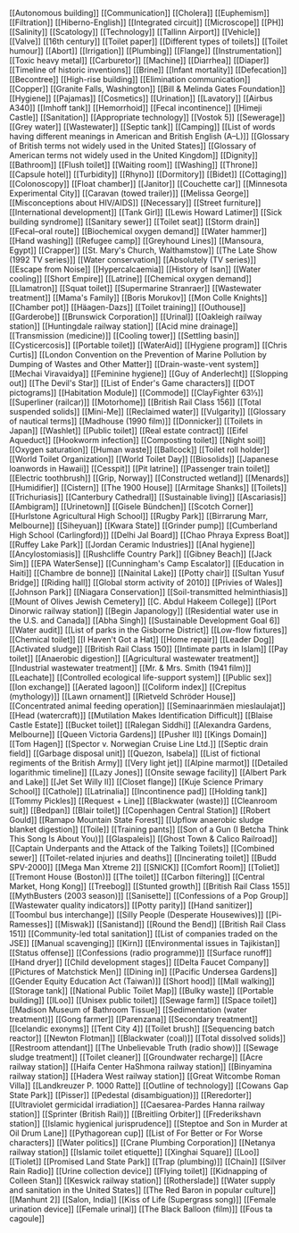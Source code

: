 [[Autonomous building]]
[[Communication]]
[[Cholera]]
[[Euphemism]]
[[Filtration]]
[[Hiberno-English]]
[[Integrated circuit]]
[[Microscope]]
[[PH]]
[[Salinity]]
[[Scatology]]
[[Technology]]
[[Tallinn Airport]]
[[Vehicle]]
[[Valve]]
[[16th century]]
[[Toilet paper]]
[[Different types of toilets]]
[[Toilet humour]]
[[Abort]]
[[Irrigation]]
[[Plumbing]]
[[Flange]]
[[Instrumentation]]
[[Toxic heavy metal]]
[[Carburetor]]
[[Machine]]
[[Diarrhea]]
[[Diaper]]
[[Timeline of historic inventions]]
[[Brine]]
[[Infant mortality]]
[[Defecation]]
[[Becontree]]
[[High-rise building]]
[[Elimination communication]]
[[Copper]]
[[Granite Falls, Washington]]
[[Bill & Melinda Gates Foundation]]
[[Hygiene]]
[[Pajamas]]
[[Cosmetics]]
[[Urination]]
[[Lavatory]]
[[Airbus A340]]
[[Imhoff tank]]
[[Hemorrhoid]]
[[Fecal incontinence]]
[[Himeji Castle]]
[[Sanitation]]
[[Appropriate technology]]
[[Vostok 5]]
[[Sewerage]]
[[Grey water]]
[[Wastewater]]
[[Septic tank]]
[[Camping]]
[[List of words having different meanings in American and British English (A–L)]]
[[Glossary of British terms not widely used in the United States]]
[[Glossary of American terms not widely used in the United Kingdom]]
[[Dignity]]
[[Bathroom]]
[[Flush toilet]]
[[Waiting room]]
[[Washing]]
[[Throne]]
[[Capsule hotel]]
[[Turbidity]]
[[Rhyno]]
[[Dormitory]]
[[Bidet]]
[[Cottaging]]
[[Colonoscopy]]
[[Float chamber]]
[[Janitor]]
[[Couchette car]]
[[Minnesota Experimental City]]
[[Caravan (towed trailer)]]
[[Melissa George]]
[[Misconceptions about HIV/AIDS]]
[[Necessary]]
[[Street furniture]]
[[International development]]
[[Tank Girl]]
[[Lewis Howard Latimer]]
[[Sick building syndrome]]
[[Sanitary sewer]]
[[Toilet seat]]
[[Storm drain]]
[[Fecal–oral route]]
[[Biochemical oxygen demand]]
[[Water hammer]]
[[Hand washing]]
[[Refugee camp]]
[[Greyhound Lines]]
[[Mansoura, Egypt]]
[[Crapper]]
[[St. Mary's Church, Walthamstow]]
[[The Late Show (1992 TV series)]]
[[Water conservation]]
[[Absolutely (TV series)]]
[[Escape from Noise]]
[[Hypercalcaemia]]
[[History of Isan]]
[[Water cooling]]
[[Short Empire]]
[[Latrine]]
[[Chemical oxygen demand]]
[[Llamatron]]
[[Squat toilet]]
[[Supermarine Stranraer]]
[[Wastewater treatment]]
[[Mama's Family]]
[[Boris Morukov]]
[[Mon Colle Knights]]
[[Chamber pot]]
[[Häagen-Dazs]]
[[Toilet training]]
[[Outhouse]]
[[Garderobe]]
[[Brunswick Corporation]]
[[Urinal]]
[[Oakleigh railway station]]
[[Huntingdale railway station]]
[[Acid mine drainage]]
[[Transmission (medicine)]]
[[Cooling tower]]
[[Settling basin]]
[[Cysticercosis]]
[[Portable toilet]]
[[WaterAid]]
[[Hygiene program]]
[[Chris Curtis]]
[[London Convention on the Prevention of Marine Pollution by Dumping of Wastes and Other Matter]]
[[Drain-waste-vent system]]
[[Mechai Viravaidya]]
[[Feminine hygiene]]
[[Guy of Anderlecht]]
[[Slopping out]]
[[The Devil's Star]]
[[List of Ender's Game characters]]
[[DOT pictograms]]
[[Habitation Module]]
[[Commode]]
[[ClayFighter 63⅓]]
[[Superliner (railcar)]]
[[Motorhome]]
[[British Rail Class 156]]
[[Total suspended solids]]
[[Mini-Me]]
[[Reclaimed water]]
[[Vulgarity]]
[[Glossary of nautical terms]]
[[Madhouse (1990 film)]]
[[Donnicker]]
[[Toilets in Japan]]
[[Washlet]]
[[Public toilet]]
[[Real estate contract]]
[[Eifel Aqueduct]]
[[Hookworm infection]]
[[Composting toilet]]
[[Night soil]]
[[Oxygen saturation]]
[[Human waste]]
[[Ballcock]]
[[Toilet roll holder]]
[[World Toilet Organization]]
[[World Toilet Day]]
[[Biosolids]]
[[Japanese loanwords in Hawaii]]
[[Cesspit]]
[[Pit latrine]]
[[Passenger train toilet]]
[[Electric toothbrush]]
[[Grip, Norway]]
[[Constructed wetland]]
[[Menards]]
[[Humidifier]]
[[Cistern]]
[[The 1900 House]]
[[Armitage Shanks]]
[[Toilets]]
[[Trichuriasis]]
[[Canterbury Cathedral]]
[[Sustainable living]]
[[Ascariasis]]
[[Ambigram]]
[[Urinetown]]
[[Gisele Bündchen]]
[[Scotch Corner]]
[[Hurlstone Agricultural High School]]
[[Rugby Park]]
[[Birrarung Marr, Melbourne]]
[[Siheyuan]]
[[Kwara State]]
[[Grinder pump]]
[[Cumberland High School (Carlingford)]]
[[Delhi Jal Board]]
[[Chao Phraya Express Boat]]
[[Ruffey Lake Park]]
[[Jordan Ceramic Industries]]
[[Anal hygiene]]
[[Ancylostomiasis]]
[[Rushcliffe Country Park]]
[[Gibney Beach]]
[[Jack Sim]]
[[EPA WaterSense]]
[[Cunningham's Camp Escalator]]
[[Education in Haiti]]
[[Chambre de bonne]]
[[Nainital Lake]]
[[Potty chair]]
[[Sultan Yusuf Bridge]]
[[Riding hall]]
[[Global storm activity of 2010]]
[[Privies of Wales]]
[[Johnson Park]]
[[Niagara Conservation]]
[[Soil-transmitted helminthiasis]]
[[Mount of Olives Jewish Cemetery]]
[[C. Abdul Hakeem College]]
[[Port Dinorwic railway station]]
[[Begin Japanology]]
[[Residential water use in the U.S. and Canada]]
[[Abha Singh]]
[[Sustainable Development Goal 6]]
[[Water audit]]
[[List of parks in the Gisborne District]]
[[Low-flow fixtures]]
[[Chemical toilet]]
[[I Haven't Got a Hat]]
[[Home repair]]
[[Leader Dog]]
[[Activated sludge]]
[[British Rail Class 150]]
[[Intimate parts in Islam]]
[[Pay toilet]]
[[Anaerobic digestion]]
[[Agricultural wastewater treatment]]
[[Industrial wastewater treatment]]
[[Mr. & Mrs. Smith (1941 film)]]
[[Leachate]]
[[Controlled ecological life-support system]]
[[Public sex]]
[[Ion exchange]]
[[Aerated lagoon]]
[[Coliform index]]
[[Crepitus (mythology)]]
[[Lawn ornament]]
[[Rietveld Schröder House]]
[[Concentrated animal feeding operation]]
[[Seminaarinmäen mieslaulajat]]
[[Head (watercraft)]]
[[Mutilation Makes Identification Difficult]]
[[Blaise Castle Estate]]
[[Bucket toilet]]
[[Ralegan Siddhi]]
[[Alexandra Gardens, Melbourne]]
[[Queen Victoria Gardens]]
[[Pusher II]]
[[Kings Domain]]
[[Tom Hagen]]
[[Spector v. Norwegian Cruise Line Ltd.]]
[[Septic drain field]]
[[Garbage disposal unit]]
[[Quezon, Isabela]]
[[List of fictional regiments of the British Army]]
[[Very light jet]]
[[Alpine marmot]]
[[Detailed logarithmic timeline]]
[[Lazy Jones]]
[[Onsite sewage facility]]
[[Albert Park and Lake]]
[[Jet Set Willy II]]
[[Closet flange]]
[[Kuje Science Primary School]]
[[Cathole]]
[[Latrinalia]]
[[Incontinence pad]]
[[Holding tank]]
[[Tommy Pickles]]
[[Request + Line]]
[[Blackwater (waste)]]
[[Cleanroom suit]]
[[Bedpan]]
[[Blair toilet]]
[[Copenhagen Central Station]]
[[Robert Gould]]
[[Ramapo Mountain State Forest]]
[[Upflow anaerobic sludge blanket digestion]]
[[Toile]]
[[Training pants]]
[[Son of a Gun (I Betcha Think This Song Is About You)]]
[[Glaspaleis]]
[[Ghost Town & Calico Railroad]]
[[Captain Underpants and the Attack of the Talking Toilets]]
[[Combined sewer]]
[[Toilet-related injuries and deaths]]
[[Incinerating toilet]]
[[Budd SPV-2000]]
[[Mega Man Xtreme 2]]
[[SNICK]]
[[Comfort Room]]
[[Toliet]]
[[Tremont House (Boston)]]
[[The toilet]]
[[Carbon filtering]]
[[Central Market, Hong Kong]]
[[Treebog]]
[[Stunted growth]]
[[British Rail Class 155]]
[[MythBusters (2003 season)]]
[[Sanisette]]
[[Confessions of a Pop Group]]
[[Wastewater quality indicators]]
[[Potty parity]]
[[Hand sanitizer]]
[[Toombul bus interchange]]
[[Silly People (Desperate Housewives)]]
[[Pi-Ramesses]]
[[Miswak]]
[[Sanistand]]
[[Round the Bend]]
[[British Rail Class 151]]
[[Community-led total sanitation]]
[[List of companies traded on the JSE]]
[[Manual scavenging]]
[[Kirn]]
[[Environmental issues in Tajikistan]]
[[Status offense]]
[[Confessions (radio programme)]]
[[Surface runoff]]
[[Hand dryer]]
[[Child development stages]]
[[Delta Faucet Company]]
[[Pictures of Matchstick Men]]
[[Dining in]]
[[Pacific Undersea Gardens]]
[[Gender Equity Education Act (Taiwan)]]
[[Short hood]]
[[Mall walking]]
[[Storage tank]]
[[National Public Toilet Map]]
[[Bulky waste]]
[[Portable building]]
[[ILoo]]
[[Unisex public toilet]]
[[Sewage farm]]
[[Space toilet]]
[[Madison Museum of Bathroom Tissue]]
[[Sedimentation (water treatment)]]
[[Gong farmer]]
[[Parenzana]]
[[Secondary treatment]]
[[Icelandic exonyms]]
[[Tent City 4]]
[[Toilet brush]]
[[Sequencing batch reactor]]
[[Newton Flotman]]
[[Blackwater (coal)]]
[[Total dissolved solids]]
[[Restroom attendant]]
[[The Unbelievable Truth (radio show)]]
[[Sewage sludge treatment]]
[[Toilet cleaner]]
[[Groundwater recharge]]
[[Acre railway station]]
[[Haifa Center HaShmona railway station]]
[[Binyamina railway station]]
[[Hadera West railway station]]
[[Great Witcombe Roman Villa]]
[[Landkreuzer P. 1000 Ratte]]
[[Outline of technology]]
[[Cowans Gap State Park]]
[[Pisser]]
[[Pedestal (disambiguation)]]
[[Reredorter]]
[[Ultraviolet germicidal irradiation]]
[[Caesarea-Pardes Hanna railway station]]
[[Sprinter (British Rail)]]
[[Breitling Orbiter]]
[[Frederikshavn station]]
[[Islamic hygienical jurisprudence]]
[[Steptoe and Son in Murder at Oil Drum Lane]]
[[Pythagorean cup]]
[[List of For Better or For Worse characters]]
[[Water politics]]
[[Crane Plumbing Corporation]]
[[Netanya railway station]]
[[Islamic toilet etiquette]]
[[Xinghai Square]]
[[Loo]]
[[Tiolet]]
[[Promised Land State Park]]
[[Trap (plumbing)]]
[[Chain]]
[[Silver Rain Radio]]
[[Urine collection device]]
[[Flying toilet]]
[[Kidnapping of Colleen Stan]]
[[Keswick railway station]]
[[Rotherslade]]
[[Water supply and sanitation in the United States]]
[[The Red Baron in popular culture]]
[[Manhunt 2]]
[[Salon, India]]
[[Kiss of Life (Supergrass song)]]
[[Female urination device]]
[[Female urinal]]
[[The Black Balloon (film)]]
[[Fous ta cagoule]]
